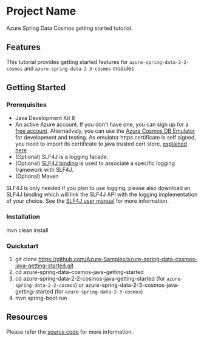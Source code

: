 # Project Name

Azure Spring Data Cosmos getting started tutorial.

## Features

This tutorial provides getting started features for `azure-spring-data-2-2-cosmos` and `azure-spring-data-2-3-cosmos` modules

## Getting Started

### Prerequisites

- Java Development Kit 8
- An active Azure account. If you don't have one, you can sign up for a [free account](https://azure.microsoft.com/free/). Alternatively, you can use the [Azure Cosmos DB Emulator](https://docs.microsoft.com/en-us/azure/cosmos-db/local-emulator) for development and testing. As emulator https certificate is self signed, you need to import its certificate to java trusted cert store, [explained here](https://docs.microsoft.com/en-us/azure/cosmos-db/local-emulator-export-ssl-certificates)
- (Optional) SLF4J is a logging facade.
- (Optional) [SLF4J binding](http://www.slf4j.org/manual.html) is used to associate a specific logging framework with SLF4J.
- (Optional) Maven

SLF4J is only needed if you plan to use logging, please also download an SLF4J binding which will link the SLF4J API with the logging implementation of your choice. See the [SLF4J user manual](http://www.slf4j.org/manual.html) for more information.

### Installation

mvn clean install

### Quickstart

1. git clone https://github.com/Azure-Samples/azure-spring-data-cosmos-java-getting-started.git
2. cd azure-spring-data-cosmos-java-getting-started
3. cd azure-spring-data-2-2-cosmos-java-getting-started (for `azure-spring-data-2-2-cosmos`) or azure-spring-data-2-3-cosmos-java-getting-started (for `azure-spring-data-2-3-cosmos`)
4. mvn spring-boot:run

## Resources

Please refer the [source code](https://github.com/Azure/azure-sdk-for-java/tree/master/sdk/cosmos) for more information.
